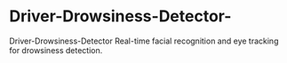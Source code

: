 # Driver-Drowsiness-Detector-
Driver-Drowsiness-Detector Real-time facial recognition and eye tracking for drowsiness detection.
